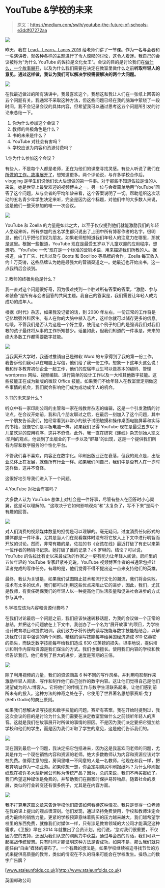 # YouTube &学校的未来

> 原文：<https://medium.com/swlh/youtube-the-future-of-schools-e3ddf07272aa>

![](img/e8dac0c557a57030c12e2ba0ad884d06.png)

昨天，我在 [Lead，Learn，Lancs 2016](https://twitter.com/LeadLearnLancs) 给老师们讲了一节课。作为一名与会者和一名演讲者，就各种各样的主题进行了令人惊叹的讨论，这令人着迷。我自己的会议被称为“为什么 YouTube 的佐拉是文化女王”。会议的目的是讨论我们在[做什么，一个故事展开](http://www.ataleunfolds.co.uk)，以及为什么我们需要在决定在教室里做什么之前**听取年轻人的意见。通过这样做，我认为我们可以解决学校需要解决的两个大问题。**

![](img/29cb47c69ad0a5b99370b2626590eba3.png)

在我最近做过的所有演讲中，我最喜欢这个。我想这和我让人们在一张纸上回答的五个问题有关。我通常不采取这种方法，但这些问题已经在我的脑海中萦绕了一段时间。我不会记录会议的具体内容，但希望我可以通过思考这五个问题所引发的讨论来总结一下。

1.  你为什么参加这个会议？
2.  教师的终极角色是什么？
3.  书的未来是什么？
4.  YouTube 对社会有害吗？
5.  学校应该为内容和资源付费吗？

1.你为什么参加这个会议？

有些人，不是每个人都是老师，正在为他们的课堂寻找灵感。有些人听说了我们在[所做的工作，故事展开了](http://www.ataleunfolds.co.uk)，想知道更多。两个评论说，与许多学校合作后，vlogging 是学生们说他们长大后想做的第一件事。对于那些不知道佐拉是谁的人来说，她是世界上最受欢迎的视频博主之一。另一位与会者简单地用“YouTube”回答了这个问题，从与会者的平均年龄来看，这个答案说明了一切。帮助组织这次活动的五名青少年学生决定来听，完全是因为这个标题，对他们中的大多数人来说，这是他们一整天参加的唯一一次会议。

![](img/c2534ddc0295711e617814fe125b60fc.png)

YouTube 和 Zoella 的力量是如此之大，以至于仅仅提到他们就能激励我们的年轻人坐起来听。所有参加的五名学生都只说出了上图中所有博客作者的名字。很明显，他们几乎把他们视为朋友。如果老师想知道我们年轻人的注意力在哪里，那就是这里。根据一些报道，YouTube 现在是最受五岁以下儿童欢迎的应用程序。想想吧。“YouTube 一代”现在是一个标准的营销术语，用来描述我们所教的人。据报道，由于广告、代言以及与 Boots 和 BooHoo 等品牌的合作，Zoella 每天收入约 1 万英镑，这些品牌认为她是最强大的营销渠道之一。她最近也开始出书，这一点我稍后会谈到。

2.教师的终极角色是什么？

我一直对这个问题很好奇，因为很难找到一个胜过所有答案的答案。“激励、参与和装备”是所有与会者回答的共同主题。我自己的答案是，我们需要让年轻人成为成功的成年人。

根据《时代》杂志，如果我没记错的话，到 2030 年左右，一份正常的工作将是记忆增强外科医生。有人在你的大脑中植入芯片，这样你就可以储存更多的信息。哇哦。不管我们是否认为这是一个好主意，使用这个例子的目的是强调我们对我们教的孩子最终将从事的工作所知甚少。话虽如此，但我们知道的一件事是，未来的绝大多数工作都需要数字技能。

![](img/f0aefd43f7f4ad8f451f785960fc06e0.png)

当我离开大学时，我通过推销自己是微软 Word 的专家得到了我的第一份工作。我告诉他们我可以在电脑上写信，他们给了我一份工作。想象一下这年头这么说！我和许多教育初创企业一起工作，他们的应届毕业生可以做基本的编码、管理 wordpress 网站、视频编辑、进行简单的设计工作以及一大堆其他数字技能。这些技能正在成为新版的微软 Office 技能。如果我们不给年轻人在教室里定期做这些事情的机会，我们就会影响他们成为成功成年人的机会。

3.书的未来是什么？

听众中有一家印刷公司的主管和一家在线教育杂志的编辑，这是一个引发激情的讨论点。在会议开始前，我和几个朋友聊过之后，在最后一刻加入了这个问题，其中一个朋友告诉我们，她经常看到非常小的孩子试图触摸和操作桌面电脑屏幕和实际的书籍，就像它们是平板电脑一样。如果我们记得 YouTube 现在是最受五岁以下儿童欢迎的应用程序，这并不奇怪。此外，我一直在研究《连线》杂志创始人凯文·凯利的观点，他谈到了出版业的下一步以及“屏幕”的出现，这是一个提供我们所有内容和数字服务的个性化平台。

不管我们喜不喜欢，内容正在数字化。印刷出版业正在衰落，但我的观点是，出版业总体上在发展，就像所有行业一样。如果我们问自己，我们中是否有人在一岁时这样做，这并不奇怪。

这很好地引导我们进入下一个问题。

4.YouTube 对社会有害吗？

大多数人认为 YouTube 总体上对社会是一件好事，尽管有些人在回答时小心翼翼，这是可以理解的。“这取决于它如何影响观众”和“太复杂了，写不下来”是两个有趣的回答。

![](img/9e3089e3efee24aa9bc313e7ff55e697.png)

对人们消费的视频媒体数量的担忧是可以理解的。毫无疑问，过度消费任何形式的媒体都是一件坏事，尤其是当人们在观看媒体时没有将它放入上下文中进行明智而开放的讨论。然而，非常有趣的是，佐拉的书《女孩在线》最近打破了有史以来第一位作者的畅销书记录。她打破了谁的记录？JK 罗琳的。结论？可以说，YouTube 的佐拉比有史以来最成功的作家之一更有能力让年轻人阅读。房间里的五位年轻的 YouTube 专家赶紧补充说，YouTube 视频博客作者的书通常包括让读者完成的写作任务。有趣的是，他们觉得不得不提出这一点来支持他们的英雄。

最终，我认为关键是，如果我们试图阻止技术和流行文化的潮流，我们将会失败。技术有太多的优点，我们都可以利用这些优点来阻止它的进步，因此，我们，尤其是教师，有责任确保我们的年轻人以一种提高他们生活质量和促进社会进步的方式参与其中。

5.学校应该为内容和资源付费吗？

在我们讨论最后一个问题之前，我们应该快速转移话题，为我的会议做一个正常的总结，并把这个问题放在上下文中。我创办了一个名为“展开故事”的项目，为学校设计教育项目和提供培训。我们致力于将传统的读写技能与数字技能相结合，以解决我在引言中强调的两个问题。糟糕的读写技能每年给英国经济造成 810 亿英镑的损失，而缺乏数字技能每年给我们造成 630 亿英镑的损失。坦率地说，提供培训和制作内容和资源是我们谋生的方式。我们也很擅长。使用我们内容的学校和教师告诉我们，他们看到了巨大的进步，速度是预期的三倍。

![](img/bce631fd0bb440dac52d6a027051e663.png)

除了利用视频的力量，我们的资源涵盖 6 种不同的写作风格，并利用电影制作来激励年轻人阅读、写作和制作他们自己创作的数字内容。这让他们觉得自己是他们渴望成为的人:博客人。它将他们的传统工作与数字生活联系起来，让他们感到前所未有的投入。这种方法的神奇之处在于，它使用了世界著名思想家赛斯·戈丁(Seth Godin)的商业原则。

如果我们想解决读写技能和数字技能的问题，赛斯有答案。我在开始时提到过，我这次会议的目的是讨论为什么我们需要在决定教室里做什么之前倾听年轻人的声音。这就是我们在故事展开时所做的事情的原因。不是因为我们决定要把它强加给学校和他们的学生，而是因为我们听取了学生的意见，这是他们告诉我们的。

![](img/ed00978066e688de01b3b15184f8c75e.png)

现在回到最后一个问题，我决定把它包括进来，因为这是我喜欢问老师的问题，尤其是作为一个现在销售内容和资源的老师。绝大多数教师认为内容和资源应该对学校免费。值得注意的是，房间里唯一不同意的人是一名教师，他现在和我一样，把教育项目作为一项业务。如果你想一想，你会定期购买印刷报纸吗？为什么印刷报纸现在被许多大型新闻公司称为传统产品？因为，总的来说，我们不再买报纸了。我们希望这种媒体是免费的，并帮助我们在搬家时保护易碎物品。随着社会的发展，类似的行业转变还有很多例子，尤其是在内容方面。

![](img/e4de4ea6249f4c8f7a905bb2c5a9dab4.png)

我不打算用这篇文章来告诉学校他们应该如何看待这种情况。我只是觉得一位老师在我的课上提出的观点很深刻。他们发现，通过坚持免费使用，学校和教师注定会成为最终的销售力量。更紧的学校预算意味着购买的压力越来越大，我们越希望学校里的东西免费，就像我们对媒体一样，只有涉足教育领域的大公司才能满足这种需求。《卫报》早在 2014 年就推出了会员计划。他们说，‘您对我们很重要，不仅因为您的支持，还因为我们从您的洞察力中获益。通过与会员的对话，我们可以一起挑战传统智慧。只有时间才能证明这种方法是否成功。如果不是，那么我们就只能任由“自由”媒体的摆布了。一个有趣的想法是，如果学校继续被迫寻找节俭的方式来提供高质量的教育，类似的情况在不久的将来可能会在学校发生。操场上的数字广告牌？

[www.ataleunfolds.co.uk](http://www.ataleunfolds.co.uk)

英国邮政公司